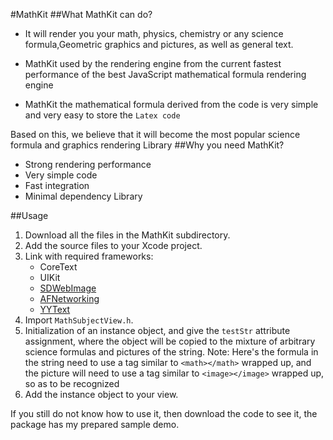 #MathKit
##What MathKit can do?

+ It will render you your math, physics, chemistry or any science formula,Geometric graphics and pictures, as well as general text.

+ MathKit used by the rendering engine from the current fastest performance of the best JavaScript mathematical formula rendering engine

+ MathKit the mathematical formula derived from the code is very simple and very easy to store the `Latex code`

Based on this, we believe that it will become the most popular science formula and graphics rendering Library
##Why you need MathKit?

* Strong rendering performance
* Very simple code
* Fast integration
* Minimal dependency Library

##Usage

1. Download all the files in the MathKit subdirectory.
2. Add the source files to your Xcode project.
3. Link with required frameworks:
	* CoreText
	* UIKit
	* [SDWebImage](https://github.com/rs/SDWebImage)
	* [AFNetworking](https://github.com/ibireme/YYText)
	* [YYText](https://github.com/ibireme/YYText)
4. Import `MathSubjectView.h`.
5. Initialization of an instance object, and give the `testStr` attribute assignment, where the object will be copied to the mixture of arbitrary science formulas and pictures of the string.
Note: Here's the formula in the string need to use a tag similar to `<math></math>` wrapped up, and the picture will need to use a tag similar to `<image></image>` wrapped up, so as to be recognized
6. Add the instance object to your view.

If you still do not know how to use it, then download the code to see it, the package has my prepared sample demo.
